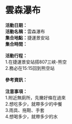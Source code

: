 <h1><b>雲森瀑布</b></h1>
<b>活動日期：</b></br>
<b>活動名稱：</b>雲森瀑布</br>
<b>集合地點：</b>捷運景安站</br>
<b>集合時間：</b></br>
</br>
<b>活動行程：</b></br>
1.在捷運景安站搭807三峽-熊空 </br>
2.務必在15:15回到熊空站</br>
</br>
<b>參考資訊：</b></br>
</br>
<b>注意事項：</b></br>
1.附近無廁所，先撇好條在過來</br>
2.想吃多少，就帶多少的中餐</br>
3.雨具、拖鞋、手套</br>
4.想喝多少，就帶多少的水</br>
